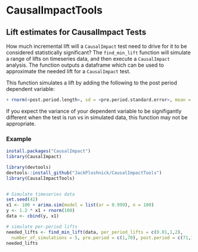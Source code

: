 # CausalImpactTools

## Lift estimates for CausalImpact Tests
How much incremental lift will a `CausalImpact` test need to drive for it to be considered
statistically significant? The `find_min_lift` function will simulate a range of lifts
on timeseries data, and then execute a `CausalImpact` analysis. The function outputs 
a dataframe which can be used to approximate the needed lift for a `CausalImpact` test.

This function simulates a lift by adding the following to the post period dependent variable:
```r
+ rnorm(<post.period.length>, sd = <pre.period.standard.error>, mean = <simulated.lift> )
```

If you expect the variance of your dependent variable to be signifigantly different when the test is 
run vs in simulated data, this function may not be appropriate. 

### Example

```r
install.packages("CausalImpact")
library(CausalImpact)

library(devtools)
devtools::install_github("JackPloshnick/CausalImpactTools")
library(CausalImpactTools)


# Simulate timeseries data
set.seed(42)
x1 <- 100 + arima.sim(model = list(ar = 0.999), n = 100)
y <- 1.2 * x1 + rnorm(100)
data <- cbind(y, x1)

# simulate per-period lifts
needed_lifts <- find_min_lift(data, per_period_lifts = c(0.01,1,2), 
  number_of_simulations = 5, pre.period = c(1,70), post.period = c(71,100))
needed_lifts 
```
